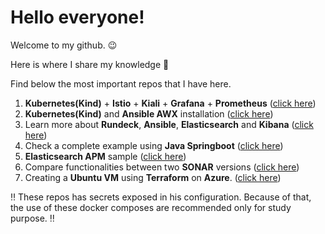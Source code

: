 <!-- <style>
td, th {
   border: none!important;
}

img[src$='#floatright']
{
    float:right;
}
</style> -->
# Hello everyone! 

Welcome to my github. 😉

Here is where I share my knowledge 🎁

Find below the most important repos that I have here.


1. **Kubernetes(Kind)** + **Istio** + **Kiali** + **Grafana** + **Prometheus** ([click here](https://github.com/jeremiasrg/kubernetes_and_istio))
2. **Kubernetes(Kind)** and **Ansible AWX** installation ([click here](https://github.com/jeremiasrg/kubernetes_ansible_awx))
3. Learn more about **Rundeck**, **Ansible**, **Elasticsearch** and **Kibana** ([click here](https://github.com/jeremiasrg/rundeckAndAnsible))
4. Check a complete example using **Java Springboot** ([click here](https://github.com/jeremiasrg/sample-springboot))
5. **Elasticsearch APM** sample ([click here](https://github.com/jeremiasrg/elastic-apm-server-poc))
6. Compare functionalities between two **SONAR** versions ([click here](https://github.com/jeremiasrg/sonar-versions-campare/blob/main/docker-compose.yml))
7. Creating a **Ubuntu VM** using **Terraform** on **Azure**. ([click here](https://github.com/jeremiasrg/terraform-vm-code))

‼️ These repos has secrets exposed in his configuration. Because of that, the use of these docker composes are recommended only for study purpose. ‼️




<!-- Scan the qrcode to reach me through whatsapp

<img src="./meuqr.jpeg#floatright" style="width: 150px" />

<div class="qrcode">
    
</div> -->
